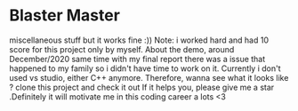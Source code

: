 # Blaster Master
 
miscellaneous stuff but it works fine :))
Note: i worked hard and had 10 score for this project only by myself. 
About the demo, around December/2020 same time with my final report there was a issue that happened to my family so i didn't have time to work on it. 
Currently i don't used vs studio, either C++ anymore. Therefore, wanna see what it looks like ? clone this project and check it out
If it helps you, please give me a star .Definitely it will motivate me in this coding career a lots <3
